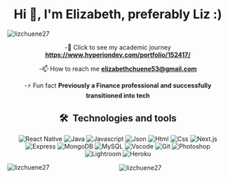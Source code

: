 <h1 align="center">Hi 👋, I'm Elizabeth, preferably Liz :) </h1>

<div align="center" width="50">

<p align="left"> <img src="https://komarev.com/ghpvc/?username=lizchuene27&label=Profile%20views&color=0e75b6&style=flat" alt="lizchuene27" /> </p>

-🌱 Click to see my academic journey **https://www.hyperiondev.com/portfolio/152417/**

-📫 How to reach me **elizabethchuene53@gmail.com**

-⚡ Fun fact **Previously a Finance professional and successfully transitioned into tech**

  
## 🛠  Technologies and tools

![React Native](https://img.shields.io/badge/react_native-%2320232a.svg?style=flat&logo=react&logoColor=%2361DAFB)
![Java](https://img.shields.io/badge/Java-ED8B00?style=flat&logo=java&logoColor=white)
![Javascript](https://img.shields.io/badge/JavaScript-323330?style=flat&logo=javascript&logoColor=F7DF1E)
![Json](https://img.shields.io/badge/json-5E5C5C?style=flat&logo=json&logoColor=white)
![Html](https://img.shields.io/badge/HTML5-E34F26?style=flat&logo=html5&logoColor=white)
![Css](https://img.shields.io/badge/CSS3-1572B6?style=flat&logo=css3&logoColor=white)
![Next.js](https://img.shields.io/badge/next.js-%2320232a.svg?style=flat&logo=next.js&logoColor=%2361DAFB)
![Express](https://img.shields.io/badge/Express-1572B6?style=flat&logo=express&logoColor=white)
![MongoDB](https://img.shields.io/badge/MongoDB-%2320232a.svg?style=flat&logo=mongodb&logoColor=%2361DAFB)
![MySQL](https://img.shields.io/badge/MySQL-%2320232a.svg?style=flat&logo=mysql&logoColor=%2361DAFB)
![Vscode](https://img.shields.io/badge/Visual_Studio_Code-0078D4?style=flat&logo=visual%20studio%20code&logoColor=white)
![Git](https://img.shields.io/badge/GIT-E44C30?style=flat&logo=git&logoColor=white)
![Photoshop](https://img.shields.io/badge/Adobe%20Photoshop-31A8FF?style=flat&logo=Adobe%20Photoshop&logoColor=black)
![Lightroom](https://img.shields.io/badge/Adobe%20Lightroom-31A8FF?style=flat&logo=Adobe%20Lightroom&logoColor=white)
![Heroku](https://img.shields.io/badge/Heroku-430098?style=flat&logo=heroku&logoColor=white)



<p><img align="left" src="https://github-readme-stats.vercel.app/api/top-langs?username=lizchuene27&show_icons=true&locale=en&layout=compact" alt="lizchuene27" /></p>

<p>&nbsp;<img align="center" src="https://github-readme-stats.vercel.app/api?username=lizchuene27&show_icons=true&locale=en" alt="lizchuene27" /></p>





  
 

